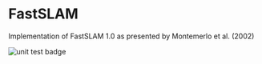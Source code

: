 # FastSLAM
Implementation of FastSLAM 1.0 as presented by Montemerlo et al. (2002)

![unit test badge](https://github.com/USC-ACTLab/FastSLAM/actions/workflows/run-unit-tests.yml/badge.svg)

